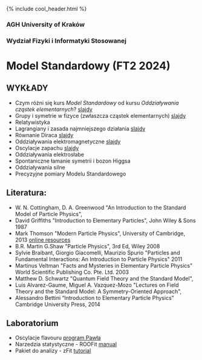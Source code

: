 {% include cool_header.html %}
### AGH University of Kraków
### Wydział Fizyki i Informatyki Stosowanej

<!--
# Wstęp do Modelu Standardowego (FT1 2023) 

## WYKŁADY
- Relatywistyka
- Obroty i grupy
- Lagranżiany [slajdy](/Files/MS_1.pdf)
- Równanie Diraca [slajdy](/Files/Dirac_equation.pdf)
- Przekrój czynny, oddziaływania elektromagnetyczne  [slajdy](/Files/MS_PrzekrojCzynny.pdf)

## ĆWICZENIA
- Relatywistyka  [Zadania](Files/Relatywistyka_MS1.pdf)
- Wybrane aspekty teori pola, symetri i grup [Zadania](Files/Pola_MS1.pdf)
- Rozważania o spinie i izospinie [Zadania](Files/Spiny_MS3.pdf)


## Literatura:
- W. N. Cottingham,  D. A. Greenwood "An Introduction to the Standard Model of Particle Physics",
- David Griffiths "Introduction to Elementary Particles", John Wiley & Sons 1987
- Mark Thomson "Modern Particle Physics", University of Cambridge, 2013 [online resources](https://www.hep.phy.cam.ac.uk/~thomson/MPP/ModernParticlePhysics.html)
- B.R. Martin G.Shaw "Particle Physics", 3rd Ed, Wiley 2008
- Sylvie Braibant, Giorgio Giacomelli, Maurizio Spurio "Particles and Fundamental Interactions: An Introduction to Particle Physics" 2011
- Martinus Veltman "Facts and Mysteries in Elementary Particle Physics" World Scientific Publishing Co. Pte. Ltd. 2003
- Matthew D. Schwartz "Quantum Field Theory and the Standard Model",
- Luis Alvarez-Gaume, Miguel A. Vazquez-Mozo "Lectures on Field Theory and the Standard Model: A Symmetry-Oriented Approach",
- Alessandro Bettini “Introduction to Elementary Particle Physics”  Cambridge University Press, 2014

## PROJEKT
-->

# Model Standardowy (FT2 2024)

## WYKŁADY
- Czym różni się kurs *Model Standardowy* od kursu *Oddziaływania cząstek elementarnych*? [slajdy](/Files/FT2_MS_1.pdf)
- Grupy i symetrie w fizyce (zwłaszcza cząstek elementarnych) [slajdy](/Files/FT2_MS_2.pdf)
- Relatywistyka 
- Lagrangiany i zasada najmniejszego działania [slajdy](/Files/FT2_MS_4.pdf)
- Równanie Diraca [slajdy](/Files/FT2_MS_5.pdf)
- Oddziaływania elektromagnetyczne [slajdy](/Files/FT2_MS_6.pdf)
- Oscylacje zapachu [slajdy](/Files/FT2_MS_7.pdf)
- Oddziaływania elektrosłabe
- Spontaniczne łamanie symetrii i bozon Higgsa
- Oddziaływania silne
- Precyzyjne pomiary Modelu Standardowego

  
## Literatura:
- W. N. Cottingham,  D. A. Greenwood "An Introduction to the Standard Model of Particle Physics",
- David Griffiths "Introduction to Elementary Particles", John Wiley & Sons 1987
- Mark Thomson "Modern Particle Physics", University of Cambridge, 2013 [online resources](https://www.hep.phy.cam.ac.uk/~thomson/MPP/ModernParticlePhysics.html)
- B.R. Martin G.Shaw "Particle Physics", 3rd Ed, Wiley 2008
- Sylvie Braibant, Giorgio Giacomelli, Maurizio Spurio "Particles and Fundamental Interactions: An Introduction to Particle Physics" 2011
- Martinus Veltman "Facts and Mysteries in Elementary Particle Physics" World Scientific Publishing Co. Pte. Ltd. 2003
- Matthew D. Schwartz "Quantum Field Theory and the Standard Model",
- Luis Alvarez-Gaume, Miguel A. Vazquez-Mozo "Lectures on Field Theory and the Standard Model: A Symmetry-Oriented Approach",
- Alessandro Bettini “Introduction to Elementary Particle Physics”  Cambridge University Press, 2014

## Laboratorium
- Oscylacje flavouru [program Pawła](/Files/Oscilation.zip)
- Narzedzia statystyczne - ROOFit [manual](https://root.cern/download/roofit-strasbourg-v10.pdf)
- Pakiet do analizy - zFit [tutorial](https://zfit-tutorials.readthedocs.io/en/main/tutorials/introduction/README.html)

<!--
# Składzik z narzędziami

### ROOT 
 You can find a plethora of ROOT tutorials:
 - Very recent [Manual](https://root.cern/manual/basics/)
 - Very clear and quite new tutorial with C++ and Python [here](https://www.nevis.columbia.edu/~seligman/root-class/RootClass2021.pdf)
 - Examples with DataFrame [here](https://root.cern/doc/master/classROOT_1_1RDataFrame.html)
 - PyROOT Workshop z 2022, [zobacz](https://indico.cern.ch/event/882824/contributions/3929999/)
 
### Working environment 
HEP analyses usually require [ROOT framework](https://root.cern/). 
> You can use ROOT on Windows but I strongly discourage you from doing this. 
> You can either:
- zainstalować VM z preinstalowanym ROOTem i condą (**podejście rekomendowane**), zobacz i pobierz [tutaj](https://figshare.com/s/2fd8f8072f9b7e50cf4d), kilka wskazówek praktycznych jest [tutaj](Files/notatki_VM_Root.pdf)
- use your personal computer with VM and install ROOT, see [here](https://root.cern/install/),
- używać ROOTa poprzez Google Collab: konfiguracja środowiska pracy podczas pracy w laboratorium WFiIS jest tutaj: [instrukcja](Files/WorkingEnv)
- używać ROOTAa na swoim lokalnym komputerze po zajęciach logując się na komputer w 204, instrukcja jest [tutaj](https://agile.fis.agh.edu.pl/confluence/pages/viewpage.action?pageId=28837229)


### How to start with Jupyter Notebook
- start with reading [this](https://www.dataquest.io/blog/jupyter-notebook-tutorial/)
- everything you need to know is [here](https://hsf-training.github.io/analysis-essentials/python/01basics.html#Jupyter)


### Python 
- practical course of Python, see [here](https://hsf-training.github.io/analysis-essentials/python/README.html)


### C++ or Py? This is the question...
> Well, why not trying both? Below you can find example of the same analysis in ROOT in C++ and Python scenario [3]:
   - [ROOT C++](Files/Tutorial-ROOT.pdf)
   - [PyROOT](Files/Tutorial-PyROOT_2018.pdf)
- Have a look at [PyROOT](https://root.cern/manual/python/) webpage.




## PROJEKT
- Skąd się biorą cząstki w pliku z danymi? [Reconstruction](Files/LAB_reconstruction.pptx)
- Identyfikacja cząstek w eksperymencie LHCb [Identyfikacja](Files/Identyfikacja.pdf)
- Materia-antymateria (łamanie CP) [OPIS](Files/projekt_2022.pdf)
- Zadanie projektowe [notatnik](https://github.com/lhcb/opendata-project/blob/master/LHCb_Open_Data_Project.ipynb)

- Kwarki [Zadania](Files/zadania_3.pdf)



## Particle Physics projects for AGH UST FPACS students
- Materia-antymateria (łamanie CP) [OPIS](Files/projekt_2021.pdf)

## HOT NEWS!
- Evidence of new physics (Measurement of the Positive Muon Anomalous Magnetic Moment) [web page](https://news.fnal.gov/2021/04/first-results-from-fermilabs-muon-g-2-experiment-strengthen-evidence-of-new-physics/) [article](Paper/muong2.pdf)
- Violation of lepton universality (Strengthened hints for a violation of lepton universality in B decays) [article](https://arxiv.org/abs/2103.11769)




<!--


## Goals of the course:
   I. Introduction to experimental particle physics. <br>
   II. Study of charm or beauty meson decays in the LHCb experiment with the use of real or simulated data. <br>
   III. Environment for daily work

### LHCb Experiment 
The LHCb (Large Hadron Collider beauty) experiment is one of the four main experiments that operate at the Large Hadron Collider (LHC) at CERN. The experiment is designed to study CP violation, observation of rare decays of beauty and charm particles, and search for New Physics (NP) evidences using indirect measurements. Whereas ATLAS and CMS are general-purpose detector with a broad physics programme spanning from the Standard Model (SM) though supersymmetry (SUSY) to extra dimensions, the LHCb detector is a single-arm forward spectrometer dedicated for studying flavour physics at the LHC. The LHCb programme is thus highly complementary to the direct searches performed at ATLAS and CMS. 

### D meson
D mesons contain charm quark. The lighter D<sup>+</sup> meson contains also one of the lightest quarks (up or down) whereas D<sub>s</sub><sup>+</sup> has a heavier strange quark. Decays of charm mesons involve the change of quark flavour through weak interaction. 

### Project 1: 3-body decay of D meson (real data)

### Project 2: D meson decays to three hadrons (simulated data)
1. Introduction:
   - study the channels of [D<sup>+</sup>](https://pdglive.lbl.gov/Particle.action?init=0&node=S031&home=MXXX035#decayclump_F) and [D<sub>s</sub><sup>+</sup>](https://pdglive.lbl.gov/Particle.action?init=0&node=S034&home=MXXX040#decayclump_A) decays and chose one that contains charge kaons or pions. 
   - draw Feynman diagram of your process and note whereas it is a common or rare decay (we call it favoured or suppressed decay). What type of interaction is responsible for this decay?
   - what information you need to obtain from experiment to observe your process?
2. Data anaysis:
   - study the data set (from AGH cloud, [check access to this site](https://dysk.agh.edu.pl/s/cQ6wLsdCxRjFpa4) ) <br> 
   It contains 160 000 simulated events of D<sup>+</sup> and D<sub>s</sub><sup>+</sup> decays to three hadrons (kaons and pions). 
   - Choose one mode of D meson decay, select candidates,
   - plot distribution of mass and life-time,
   - make fits and compare parameters with theory.

[1] LHCb Detector Performance, LHCb Collaboration, Roel Aaij et al. (Dec 19, 2014) [Int.J.Mod.Phys.A 30 (2015) 07, 1530022](https://arxiv.org/abs/1412.6352) <br>
[2] Hadron Collider Physics Summer School - [HASCO](http://hasco.uni-goettingen.de/)
-->  
